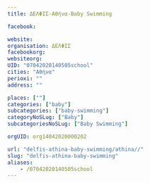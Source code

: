 ```yaml
---
title: ΔΕΛΦΙΣ-Αθήνα-Baby Swimming

facebook:

website:
organisation: ΔΕΛΦΙΣ
facebookorg:
websiteorg:
UID: "07042020140505school"
cities: "Αθήνα"
perioxi: ""
address: ""

places: [""]
categories: ["baby"]
subcategories: ["baby-swimming"]
categoryNoSLug: ["Baby"]
subcategoriesNoSLug: ["Baby Swimming"]

orgUID: org14042020000202

url: "delfis-athina-baby-swimming/athina//"
slug: "delfis-athina-baby-swimming"
aliases:
    - /07042020140505school
---
```






